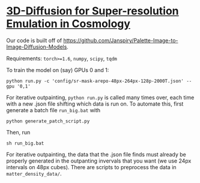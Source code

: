 # [3D-Diffusion for Super-resolution Emulation in Cosmology](https://arxiv.org/pdf/2311.05217.pdf)

Our code is built off of https://github.com/Janspiry/Palette-Image-to-Image-Diffusion-Models.

Requirements:  `torch>=1.6`, `numpy`, `scipy`, `tqdm`

To train the model on (say) GPUs 0 and 1:

`python run.py -c 'config/sr-mask-arepo-48px-264px-128p-2000T.json' --gpu '0,1'`

For iterative outpainting, `python run.py` is called many times over, each time with a new .json file shifting which data is run on. To automate this, first generate a batch file `run_big.bat` with

`python generate_patch_script.py`

Then, run

`sh run_big.bat`

For iterative outpainting, the data that the .json file finds must already be properly generated in the outpanting invervals that you want (we use 24px intervals on 48px cubes). There are scripts to preprocess the data in `matter_density_data/`.
